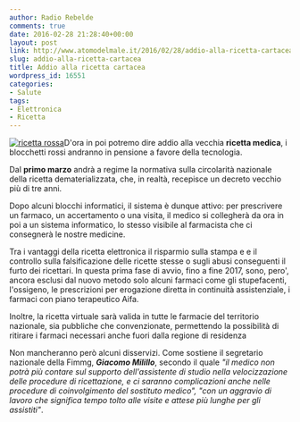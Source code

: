 ```yaml
---
author: Radio Rebelde
comments: true
date: 2016-02-28 21:28:40+00:00
layout: post
link: http://www.atomodelmale.it/2016/02/28/addio-alla-ricetta-cartacea/
slug: addio-alla-ricetta-cartacea
title: Addio alla ricetta cartacea
wordpress_id: 16551
categories:
- Salute
tags:
- Elettronica
- Ricetta
---
```


[![ricetta rossa](http://www.atomodelmale.it/wp-content/uploads/2016/02/ricetta-rossa-300x230.jpg)](http://www.atomodelmale.it/2016/02/28/addio-alla-ricetta-cartacea/ricetta-rossa/)D'ora in poi potremo dire addio alla vecchia **ricetta medica**, i blocchetti rossi andranno in pensione a favore della tecnologia.

Dal **primo marzo** andrà a regime la normativa sulla circolarità nazionale della ricetta dematerializzata, che, in realtà, recepisce un decreto vecchio più di tre anni.

Dopo alcuni blocchi informatici, il sistema è dunque attivo: per prescrivere un farmaco, un accertamento o una visita, il medico si collegherà da ora in poi a un sistema informatico, lo stesso visibile al farmacista che ci consegnerà le nostre medicine.



Tra i vantaggi della ricetta elettronica il risparmio sulla stampa e e il controllo sulla falsificazione delle ricette stesse o sugli abusi conseguenti il furto dei ricettari.
In questa prima fase di avvio, fino a fine 2017, sono, pero', ancora esclusi dal nuovo metodo solo alcuni farmaci come gli stupefacenti, l'ossigeno, le prescrizioni per erogazione diretta in continuità assistenziale, i farmaci con piano terapeutico Aifa.

Inoltre, la ricetta virtuale sarà valida in tutte le farmacie del territorio nazionale, sia pubbliche che convenzionate, permettendo la possibilità di ritirare i farmaci necessari anche fuori dalla regione di residenza

Non mancheranno però alcuni disservizi. Come sostiene il segretario nazionale della Fimmg, **_Giacomo Milillo_**, secondo il quale _"il medico non potrà più contare sul supporto dell'assistente di studio nella velocizzazione delle procedure di ricettazione, e ci saranno complicazioni anche nelle procedure di coinvolgimento del sostituto medico", "con un aggravio di lavoro che significa tempo tolto alle visite e attese più lunghe per gli assistiti"_.
